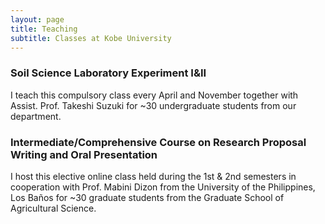 ```yaml
---
layout: page
title: Teaching
subtitle: Classes at Kobe University 
---
```

### Soil Science Laboratory Experiment I&II
I teach this compulsory class every April and November together with Assist. Prof. Takeshi Suzuki for ~30 undergraduate students from our department.

### Intermediate/Comprehensive Course on Research Proposal Writing and Oral Presentation
I host this elective online class held during the 1st & 2nd semesters in cooperation with Prof. Mabini Dizon from the University of the Philippines, Los Baños for ~30 graduate students from the Graduate School of Agricultural Science.

